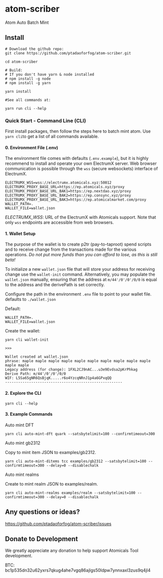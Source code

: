 # atom-scriber
Atom Auto Batch Mint


## Install

```
# Download the github repo:
git clone https://github.com/ptadaoforfog/atom-scriber.git

cd atom-scriber

# Build:
# If you don't have yarn & node installed
# npm install -g node
# npm install -g yarn

yarn install

#See all commands at:

yarn run cli --help

```

### Quick Start - Command Line (CLI)

First install packages, then follow the steps here to batch mint atom. Use `yarn cli`to get a list of all commands available.

#### 0. Environment File (.env)

The environment file comes with defaults (`.env.example`), but it is highly recommend to install and operate your own ElectrumX server. Web browser communication is possible through the `wss` (secure websockets) interface of ElectrumX.

```
ELECTRUMX_WSS=wss://electrumx.atomicals.xyz:50012
ELECTRUMX_PROXY_BASE_URL=https://ep.atomicals.xyz/proxy
ELECTRUMX_PROXY_BASE_URL_BAK1=https://ep.nextdao.xyz/proxy
ELECTRUMX_PROXY_BASE_URL_BAK2=https://ep.consync.xyz/proxy
ELECTRUMX_PROXY_BASE_URL_BAK3=https://ep.atomicalmarket.com/proxy
WALLET_PATH=.
WALLET_FILE=wallet.json
```

_ELECTRUMX_WSS_: URL of the ElectrumX with Atomicals support. Note that only `wss` endpoints are accessible from web browsers.

#### 1. Wallet Setup

The purpose of the wallet is to create p2tr (pay-to-taproot) spend scripts and to receive change from the transactions made for the various operations. _Do not put more funds than you can afford to lose, as this is still beta!_

To initialize a new `wallet.json` file that will store your address for receiving change use the `wallet-init` command. Alternatively, you may populate the `wallet.json` manually, ensuring that the address at `m/44'/0'/0'/0/0` is equal to the address and the derivePath is set correctly.

Configure the path in the environment `.env` file to point to your wallet file. defaults to `./wallet.json`

Default:

```
WALLET_PATH=.
WALLET_FILE=wallet.json
```

Create the wallet:

```
yarn cli wallet-init

>>>

Wallet created at wallet.json
phrase: maple maple maple maple maple maple maple maple maple maple maple maple
Legacy address (for change): 1FXL2CJ9nAC...u3e9Evdsa2pKrPhkag
Derive Path: m/44'/0'/0'/0/0
WIF: L5Sa65gNR6QsBjqK.....r6o4YzcqNRnJ1p4a6GPxqQQ
------------------------------------------------------
```

#### 2. Explore the CLI

```
yarn cli --help
```

#### 3. Example Commands

Auto mint DFT

```
yarn cli auto-mint-dft quark --satsbytelimit=100 --confirmtimeout=300
```

Auto mint gb2312

Copy to mint item JSON to examples/gb2312.

```
yarn cli auto-mint-ditems tcc examples/gb2312 --satsbytelimit=100 --confirmtimeout=300 --delay=0 --disablechalk
```

Auto mint realms

Create to mint realm JSON to examples/realm.

```
yarn cli auto-mint-realms examples/realm --satsbytelimit=100 --confirmtimeout=300 --delay=0 --disablechalk
```

## Any questions or ideas?

https://github.com/ptadaoforfog/atom-scriber/issues

## Donate to Development

We greatly appreciate any donation to help support Atomicals Tool development. 

BTC: bc1p535dn32u62yxrs7qkug4ahe7vgq86ajlgs50ldpw7ynnxaxl3zus9q4jl4
